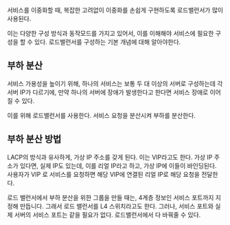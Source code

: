 서비스를 이중화할 때, 복잡한 고려없이 이중화를 손쉽게 구현하도록 로드밸런서가 많이 사용된다.

이는 다양한 구성 방식과 동작모드를 가지고 있어서, 이를 이해해야 서비스에 필요한 구성을 할 수 있다.
로드밸런서를 구성하는 기본 개념에 대해 알아야한다.

## 부하 분산
서비스 가용성을 높이기 위해, 하나의 서비스는 보통 두 대 이상의 서버로 구성하는데 
각 서버 IP가 다르기에, 만약 하나의 서버에 장애가 발생한다고 한다면 서비스 장애로 이어질 수 있다.

이를 위해 로드밸런서를 사용한다. 서비스 요청을 분산시켜 부하를 분산한다. 

## 부하 분산 방법
LACP의 방식과 유사하게, 가상 IP 주소를 갖게 된다. 이는 VIP라고도 한다.
가상 IP 주소가 있다면, 실제 IP도 있는데, 이를 리얼 IP라고 하고, 가상 IP에 이들이 바인딩된다. 
사용자가 VIP 로 서비스를 요청하면 해당 VIP에 연결된 리얼 IP로 해당 요청을 전달한다. 

로드 밸런서에서 부하 분산을 위한 그룹을 만들 때는, 4계층 정보인 서비스 포트까지 지정해 만듭니다. 
그래서 로드 밸런서를 L4 스위치라고도 한다. 
그러나, 서비스 포트와 실제 서버의 서비스 포트는 같을 필요가 없다. 로드밸런서에서 다 바꿔줄 수 있다.
